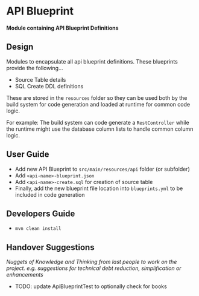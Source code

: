 # API Blueprint

**Module containing API Blueprint Definitions**


## Design

Modules to encapsulate all api blueprint definitions.
These blueprints provide the following...

* Source Table details
* SQL Create DDL definitions

These are stored in the `resources` folder so they can be used both by the build system
for code generation and loaded at runtime for common code logic.

For example:  The build system can code generate a `RestController` while the runtime
might use the database column lists to handle common column logic.


## User Guide

* Add new API Blueprint to `src/main/resources/api` folder (or subfolder)
* Add `<api-name>-blueprint.json`
* Add `<api-name>-create.sql` for creation of source table
* Finally, add the new blueprint file location into `blueprints.yml` to be included in code generation


## Developers Guide

* `mvn clean install` 


## Handover Suggestions

_Nuggets of Knowledge and Thinking from last people to work on the project._
_e.g. suggestions for technical debt reduction, simplification or enhancements_

* TODO: update ApiBlueprintTest to optionally check for books

